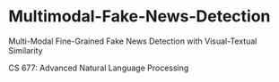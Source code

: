 # Multimodal-Fake-News-Detection
Multi-Modal Fine-Grained Fake News Detection with Visual-Textual Similarity

CS 677: Advanced Natural Language Processing

